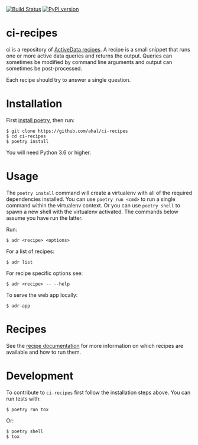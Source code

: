 [![Build Status](https://travis-ci.org/ahal/ci-recipes.svg?branch=master)](https://travis-ci.org/ahal/ci-recipes)
[![PyPI version](https://readthedocs.org/projects/ci-recipes/badge/?version=latest)](https://ci-recipes.readthedocs.io)

# ci-recipes

ci is a repository of [ActiveData recipes][0]. A recipe is a small
snippet that runs one or more active data queries and returns the output. Queries can sometimes be
modified by command line arguments and output can sometimes be post-processed.

Each recipe should try to answer a single question.

# Installation

First [install poetry][2], then run:

    $ git clone https://github.com/ahal/ci-recipes
    $ cd ci-recipes
    $ poetry install

You will need Python 3.6 or higher.

# Usage

The `poetry install` command will create a virtualenv with all of the required dependencies
installed. You can use `poetry run <cmd>` to run a single command within the virtualenv context. Or
you can use `poetry shell` to spawn a new shell with the virtualenv activated. The commands below
assume you have run the latter.

Run:

    $ adr <recipe> <options>

For a list of recipes:

    $ adr list

For recipe specific options see:

    $ adr <recipe> -- --help

To serve the web app locally:

    $ adr-app

# Recipes

See the [recipe documentation][1] for more information on which recipes are available and how to run
them.

# Development

To contribute to `ci-recipes` first follow the installation steps above.
You can run tests with:

    $ poetry run tox

Or:

    $ poetry shell
    $ tox

[0]: https://github.com/mozilla/active-data-recipes
[1]: https://ci-recipes.readthedocs.io/en/latest/recipes.html
[2]: https://poetry.eustace.io/docs/#installation
